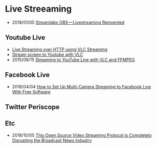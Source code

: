 # Live Streeaming


- 2018/01/05 [Streamlabs OBS — Livestreaming Reinvented](https://blog.streamlabs.com/streamlabs-obs-livestreaming-reinvented-4ddf8324f395)

## Youtube Live

- [Live Streaming over HTTP using VLC Streaming](https://www.bogotobogo.com/VideoStreaming/VLC/How_to_Streaming_Live_Network_http.php)
- [Stream screen to Youtube with VLC](https://superuser.com/questions/1293581/stream-screen-to-youtube-with-vlc)
- 2015/08/15 [Streaming to YouTube Live with VLC and FFMPEG](https://blog.vucica.net/2015/08/streaming-to-youtube-live-with-vlc-and-ffmpeg.html)


## Facebook Live
- 2018/04/04 [How to Set Up Multi-Camera Streaming to Facebook Live With Free Software](https://hackernoon.com/how-to-set-up-multi-camera-streaming-to-facebook-live-with-free-software-f6c66deb8619)


## Twitter Periscope



## Etc
- 2018/10/05 [This Open Source Video Streaming Protocol is Completely Disrupting the Broadcast News Industry](https://www.haivision.com/blog/live-video-streaming/open-source-video-streaming-protocol-disrupting-broadcast-news/)
